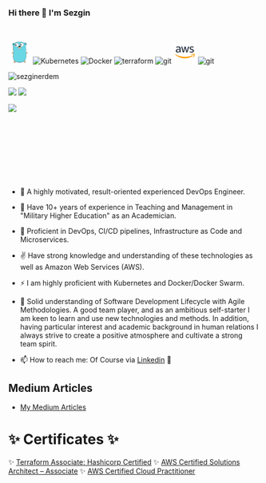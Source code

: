 ### Hi there 👋 I'm Sezgin

<br>

<p align="left">
  <img src="https://raw.githubusercontent.com/devicons/devicon/master/icons/go/go-original.svg" alt="react" width="45" height="45" />
  <img src="https://www.vectorlogo.zone/logos/kubernetes/kubernetes-icon.svg" alt="Kubernetes"/>
  <img src="https://www.vectorlogo.zone/logos/docker/docker-ar21.svg" alt="Docker"/>
  <img src="https://www.vectorlogo.zone/logos/terraformio/terraformio-ar21.svg" alt="terraform"/>
  <img src="https://www.vectorlogo.zone/logos/git-scm/git-scm-ar21.svg" alt="git"/>
  <img src="https://raw.githubusercontent.com/github/explore/80688e429a7d4ef2fca1e82350fe8e3517d3494d/topics/aws/aws.png" alt="aws" width="45" height="45" />
  <img src="https://www.vectorlogo.zone/util/preview.html?image=/logos/jenkins/jenkins-icon.svg" alt="git"/>
</p>

<p align="left"> <img src="https://komarev.com/ghpvc/?username=sezginerdem" alt="sezginerdem" /> </p>

[![](https://img.shields.io/badge/linkedin-%230077B5.svg?&style=for-the-badge&logo=linkedin&logoColor=white)](https://www.linkedin.com/in/sezginerdem/)
[![](https://img.shields.io/badge/medium-%2312100E.svg?&style=for-the-badge&logo=medium&logoColor=white)](https://serdem.medium.com/)

<img src="https://github-readme-stats.vercel.app/api?username=sezginerdem&show_icons=true&theme=vision-friendly-dark" align='left' width="50%">

<br><br><br><br><br><br><br><br><br>

- 🔭 A highly motivated, result-oriented experienced DevOps Engineer.
- 🌱 Have 10+ years of experience in Teaching and Management in "Military Higher Education" as an Academician.
- 💬 Proficient in DevOps, CI/CD pipelines, Infrastructure as Code and Microservices.
- ✌ Have strong knowledge and understanding of these technologies as well as Amazon Web Services (AWS). 
- ⚡ I am highly proficient with Kubernetes and Docker/Docker Swarm.
- 👯 Solid understanding of Software Development Lifecycle with Agile Methodologies. A good team player, and as an ambitious self-starter I am keen to learn and use new technologies and methods. In addition, having particular interest and academic background in human relations I always strive to create a positive atmosphere and cultivate a strong team spirit.

- 📫 How to reach me: Of Course via [Linkedin](https://www.linkedin.com/in/sezginerdem/) 👀

## Medium Articles

- [My Medium Articles](https://serdem.medium.com/)

# ✨ Certificates ✨ 

✨ [Terraform Associate: Hashicorp Certified](https://www.credly.com/earner/earned/badge/4b4b50bb-c8c4-4a65-a65f-be4bb1b73df0)
✨ [AWS Certified Solutions Architect – Associate](https://www.credly.com/earner/earned/badge/f2d275ff-a222-4d7a-bd75-588022e95be6)
✨ [AWS Certified Cloud Practitioner](https://www.credly.com/earner/earned/badge/f0e35d94-ecbe-44ff-abd6-e3d117b7d7a6)
